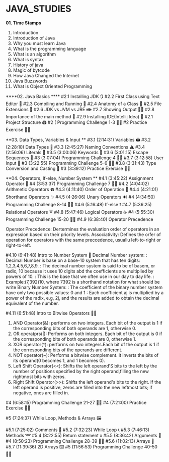 # JAVA_STUDIES

**01. Time Stamps**
01. Introduction
02. Introduction of Java
03. Why you must learn Java
04. What is the programming language 
05. What is an algorithm
06. What is syntax
07. History of java
08. Magic of bytcode
09. How Java Changed the Internet 
10. Java Buzzwords 
11. What is Object Oriented Programming 



****02. Java Basics ****
#2.1 Installing JDK 🔃
#2.2 First Class using Text Editor 💬
#2.3 Compiling and Running 🎁
#2.4 Anatomy of a Class 🧾
#2.5 File Extensions 🍱
#2.6 JDK vs JVM vs JRE 👪
#2.7 Showing Output 🦸‍♂️
#2.8 Importance of the main method 👻
#2.9 Installing IDE(Intellij Idea) 💊
#2.1 Project Structure 🖨️
#2 ( Programming Challenge 1-3 🙅‍♂️
#2 Practice Exercise 🙅‍♂️

**03. Data Types, Variables & Input **
#3.1 (2:14:31) Variables 🖨️
#3.2 (2:28:10) Data Types 🚚
#3.3 (2:45:27) Naming Conventions ⚠️
#3.4 (2:56:06) Literals 📝
#3.5 (3:00:06) Keywords 🚗
#3.6 (3:01:15) Escape Sequences 🔄
#3 (3:07:04) Programming Challenge 4 🙅‍♂️
#3.7 (3:12:58) User Input 🚧
#3 (3:22:55) Programming Challenge 5-6 🙅‍♂️
#3.8 (3:31:43) Type Conversion and Casting 🏁
#3 (3:39:12) Practice Exercise 🙅‍♂️


**04.  Operators, If-else, Number System **
#4.1 (3:45:22) Assignment Operator 🦅 
#4 (3:53:37) Programming Challenge 7 🙅‍♂️
#4.2 (4:04:02) Arithmetic Operators ☎️
#4.3 (4:11:40) Order of Operation 📁
#4.4 (4:21:01) Shorthand Operators ✨
#4.5 (4:26:06) Unary Operators 🔊
#4 (4:34:50) Programming Challenge 8-14 🙅‍♂️
#4.6 (5:16:48) If-else ❗
#4.7 (5:36:25) Relational Operators ➰
#4.8 (5:47:46) Logical Operators ☕
#4 (5:55:30) Programming Challenge 15-20 🙅‍♂️
#4.9 (6:38:40) Operator Precedence 

Operator Precedence: Dertermines the evaluation order of operators in an expression based on their priority levels.
Associativity: Defines the orfer of operation for operators with the same preccedence, usuallu left-to-right or right-to-left.

#4.10 (6:41:48) Intro to Number System 📖
Decimal Number system:
: Decimal Number is base on a base-10 system that has ten digits: 1,2,3,4,5,6,7,8,9.
: The decimal number system is said to be of basem, or radix, 10 because it uses 10 digits abd the coefficients are multiplied by powers of 10.
: This is the base that we often use in our day to day life.
: Example:(7,392)10, where 7392 is a shorthand notation for what should be  write
Binary Number System:
: The coefficient of the binary number system have only two possible values: 0 and 1
: Each coefficient aj is multiplied by a power of the radix, e.g, 2j, and the results are added to obtain the decimal equivalent of the number.  

#4.11 (6:51:48) Intro to Bitwise Operators 👨‍💻
  1. AND Operator(&): performs on two integers. Each bit of the output is 1 if the corresponding bits of both operands are 1, otherwise 0.
  2. OR operatprs(|): Performs on both integers. Each bit of the output is 0 if the corresponding bits of both operands are 0, otherwise 1.
  3. XOR operator(^): performs on two integers.Each bit of the output is 1 if the corresponding bits of the operands are different.
  4. NOT operator(~): Performs a bitwise complement. it inverts the bits of its operand(0 becomes 1, and 1 becomes 0).
  5. Left Shift Operator(<<): Shifts the left operand'S bits to the left by the number of positions specified by the right operand,filling the new rightmost bits with zeros.
  6. Right Shift Operator(>>): Shifts the left operand's bits to the right. If the left operand is positive, zeros are filled into the new leftmost bits; if negative, ones are filled in.

#4 (6:58:15) Programming Challenge 21-27 🙅‍♂️
#4 (7:21:00) Practice Exercise 🙅‍♂️

#5 (7:24:37) While Loop, Methods & Arrays 🖼️




#5.1 (7:25:02) Comments 📐
#5.2 (7:32:23) While Loop 📞
#5.3 (7:46:13) Methods ➿
#5.4 (8:22:55) Return statement x
#5.5 (8:36:42) Arguments 🚩
#4 (8:50:23) Programming Challenge 28-39 🙅‍♂️
#5.6 (11:02:13) Arrays 🧮 
#5.7 (11:39:36) 2D Arrays ⌨️ 
#5 (11:56:53) Programming Challenge 40-50 🙅‍♂️





























